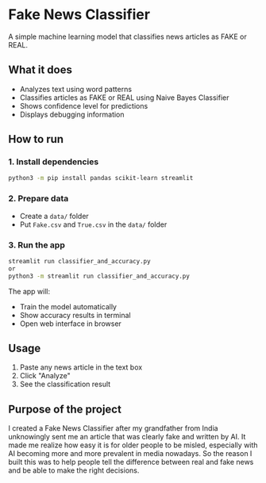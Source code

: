 # Fake News Classifier

A simple machine learning model that classifies news articles as FAKE or REAL.

## What it does

- Analyzes text using word patterns
- Classifies articles as FAKE or REAL using Naive Bayes Classifier
- Shows confidence level for predictions
- Displays debugging information

## How to run

### 1. Install dependencies
```bash
python3 -m pip install pandas scikit-learn streamlit
```

### 2. Prepare data
- Create a `data/` folder
- Put `Fake.csv` and `True.csv` in the `data/` folder

### 3. Run the app
```bash
streamlit run classifier_and_accuracy.py
or
python3 -m streamlit run classifier_and_accuracy.py
```

The app will:
- Train the model automatically
- Show accuracy results in terminal
- Open web interface in browser

## Usage

1. Paste any news article in the text box
2. Click "Analyze"
3. See the classification result

## Purpose of the project

I created a Fake News Classifier after my grandfather from India unknowingly sent me an article that was clearly fake and written by AI. It made me realize how easy it is for older people to be misled, especially with AI becoming more and more prevalent in media nowadays. So the reason I built this was to help people tell the difference between real and fake news and be able to make the right decisions.
